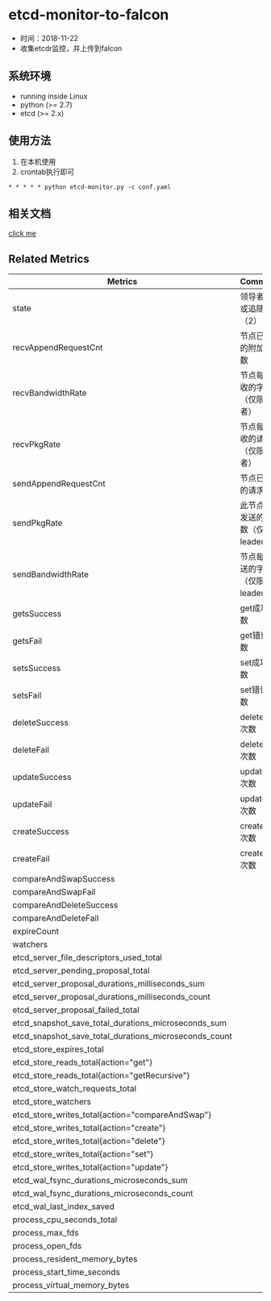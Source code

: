 # etcd-monitor-to-falcon

- 时间：2018-11-22
- 收集etcdr监控，并上传到falcon
 
## 系统环境

- running inside Linux
- python (>= 2.7)
- etcd (>= 2.x)


## 使用方法
1. 在本机使用
2. crontab执行即可
  ```
* * * * * python etcd-monitor.py -c conf.yaml

  ```
## 相关文档
[click me](https://coreos.com/etcd/docs/latest/v2/api.html)

## Related Metrics

Metrics | Comments
--- | ---
state | 领导者（1）或追随者（2） 
recvAppendRequestCnt | 节点已处理的附加请求数
recvBandwidthRate | 节点每秒接收的字节数（仅限跟随者）
recvPkgRate | 节点每秒接收的请求数（仅限跟随者）
sendAppendRequestCnt | 节点已发送的请求数
sendPkgRate | 此节点每秒发送的请求数（仅限leader）
sendBandwidthRate | 节点每秒发送的字节数（仅限leader）
getsSuccess | get成功次数
getsFail | get错误次数
setsSuccess | set成功次数
setsFail | set错误次数
deleteSuccess | delete成功次数
deleteFail | delete错误次数
updateSuccess | update成功次数
updateFail | update错误次数
createSuccess | create成功次数
createFail | create错误次数
compareAndSwapSuccess | 
compareAndSwapFail | 
compareAndDeleteSuccess | 
compareAndDeleteFail | 
expireCount | 
watchers | 
etcd_server_file_descriptors_used_total | 
etcd_server_pending_proposal_total | 
etcd_server_proposal_durations_milliseconds_sum | 
etcd_server_proposal_durations_milliseconds_count | 
etcd_server_proposal_failed_total | 
etcd_snapshot_save_total_durations_microseconds_sum | 
etcd_snapshot_save_total_durations_microseconds_count | 
etcd_store_expires_total | 
etcd_store_reads_total{action="get"} | 
etcd_store_reads_total{action="getRecursive"} | 
etcd_store_watch_requests_total | 
etcd_store_watchers | 
etcd_store_writes_total{action="compareAndSwap"} | 
etcd_store_writes_total{action="create"} | 
etcd_store_writes_total{action="delete"} | 
etcd_store_writes_total{action="set"} | 
etcd_store_writes_total{action="update"} | 
etcd_wal_fsync_durations_microseconds_sum | 
etcd_wal_fsync_durations_microseconds_count | 
etcd_wal_last_index_saved | 
process_cpu_seconds_total | 
process_max_fds | 
process_open_fds | 
process_resident_memory_bytes | 
process_start_time_seconds | 
process_virtual_memory_bytes | 
